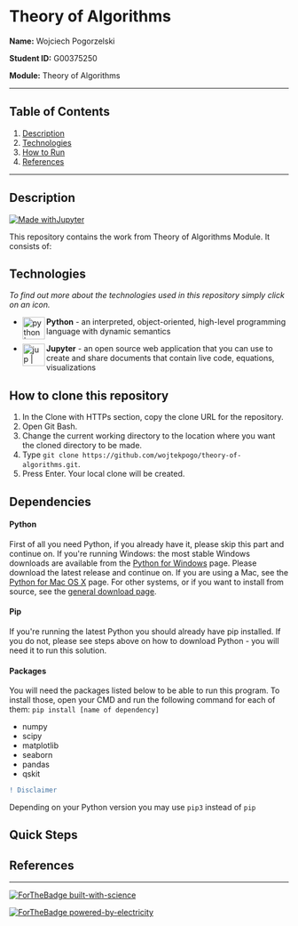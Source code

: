 # Theory of Algorithms

**Name:** Wojciech Pogorzelski 

**Student ID:** G00375250

**Module:** Theory of Algorithms

___

## Table of Contents  
1. [Description](#description)  
2. [Technologies](#technologies)
3. [How to Run](#howto)  
4. [References](#references)
---
   

## Description
<a name="description"/>

[![Made withJupyter](https://img.shields.io/badge/Made%20with-Jupyter-orange?style=for-the-badge&logo=Jupyter)](https://jupyter.org/try)


This repository contains the work from Theory of Algorithms Module. It consists of:



## Technologies
<a name="technologies"/>

*To find out more about the technologies used in this repository simply click on an icon.*

* **Python** [<img align="left" alt="python | Python" width="40px" height ="40px" src="https://user-images.githubusercontent.com/55446533/147863452-475c5b49-ad89-4c47-98d6-c05658f2922a.png" />][python] - an interpreted, object-oriented, high-level programming language with dynamic semantics

* **Jupyter** [<img align="left" alt="jup | Jupyter" width="40px" height ="40px" src="https://user-images.githubusercontent.com/55446533/147863706-1004040c-cd19-4a6a-9e51-4fe086357d97.png" />][jup] - an open source web application that you can use to create and share documents that contain live code, equations, visualizations


## How to clone this repository
1. In the Clone with HTTPs section, copy the clone URL for the repository.
2. Open Git Bash.
3. Change the current working directory to the location where you want the cloned directory to be made.
4. Type `git clone https://github.com/wojtekpogo/theory-of-algorithms.git`.
5. Press Enter. Your local clone will be created.

## Dependencies
#### Python
First of all you need Python, if you already have it, please skip this part and continue on.
If you're running Windows: the most stable Windows downloads are available from the [Python for Windows](https://www.python.org/downloads/windows/) page. Please download the latest release and continue on.
If you are using a Mac, see the [Python for Mac OS X](https://www.python.org/downloads/mac-osx/) page.
For other systems, or if you want to install from source, see the [general download page](https://www.python.org/downloads/).

#### Pip
If you're running the latest Python you should already have pip installed. If you do not, please see steps above on how to download Python - you will need it to run this solution.

#### Packages
You will need the packages listed below to be able to run this program. To install those, open your CMD and run the following command for each of them: `pip install [name of dependency]`
* numpy
* scipy
* matplotlib
* seaborn
* pandas
* qskit


```diff
! Disclaimer
```

Depending on your Python version you may use `pip3` instead of `pip`






## Quick Steps
<a name="quicksteps"/>


## References
<a name="references"/>


---

[![ForTheBadge built-with-science](http://ForTheBadge.com/images/badges/built-with-science.svg)](https://github.com/wojtekpogo/)

[![ForTheBadge powered-by-electricity](http://ForTheBadge.com/images/badges/powered-by-electricity.svg)](http://ForTheBadge.com)


[python]: https://www.python.org/
[scikit]: https://scikit-learn.org/stable/
[numpy]: https://numpy.org/
[matplot]: https://matplotlib.org/
[qiskit]: https://qiskit.org/documentation/getting_started.html
[jup]: https://jupyter.org/
[sns]: https://seaborn.pydata.org/





